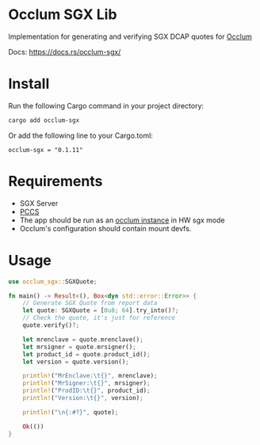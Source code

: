 # Occlum SGX Lib
Implementation for generating and verifying SGX DCAP quotes for [Occlum](https://github.com/occlum/occlum)

Docs: https://docs.rs/occlum-sgx/

# Install

Run the following Cargo command in your project directory:

```bash
cargo add occlum-sgx
```
Or add the following line to your Cargo.toml:
```
occlum-sgx = "0.1.11"
```

# Requirements
- SGX Server
- [PCCS](https://github.com/intel/SGXDataCenterAttestationPrimitives/blob/master/QuoteGeneration/pccs/README.md)
- The app should be run as an [occlum instance](https://occlum.readthedocs.io/en/latest/quickstart.html) in HW sgx mode
- Occlum's configuration should contain mount devfs.

# Usage

```rust
use occlum_sgx::SGXQuote;

fn main() -> Result<(), Box<dyn std::error::Error>> {
    // Generate SGX Quote from report data
    let quote: SGXQuote = [0u8; 64].try_into()?;
    // Check the quote, it's just for reference
    quote.verify()?;

    let mrenclave = quote.mrenclave();
    let mrsigner = quote.mrsigner();
    let product_id = quote.product_id();
    let version = quote.version();

    println!("MrEnclave:\t{}", mrenclave);
    println!("MrSigner:\t{}", mrsigner);
    println!("ProdID:\t{}", product_id);
    println!("Version:\t{}", version);

    println!("\n{:#?}", quote);

    Ok(())
}
```